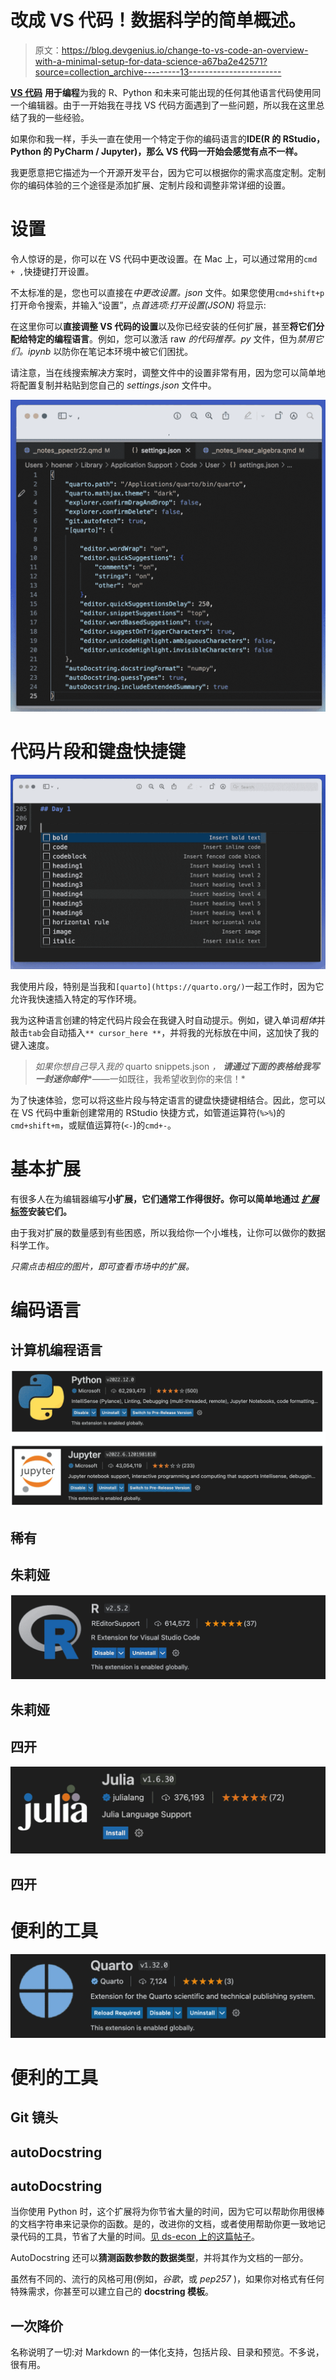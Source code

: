 # 改成 VS 代码！数据科学的简单概述。

> 原文：<https://blog.devgenius.io/change-to-vs-code-an-overview-with-a-minimal-setup-for-data-science-a67ba2e42571?source=collection_archive---------13----------------------->

[**VS 代码**](https://code.visualstudio.com/) **用于编程**为我的 R、Python 和未来可能出现的任何其他语言代码使用同一个编辑器。由于一开始我在寻找 VS 代码方面遇到了一些问题，所以我在这里总结了我的一些经验。

如果你和我一样，手头一直在使用一个特定于你的编码语言的**IDE(R 的 RStudio，Python 的 PyCharm / Jupyter)，那么 VS 代码一开始会感觉有点不一样。**

我更愿意把它描述为一个开源开发平台，因为它可以根据你的需求高度定制。定制你的编码体验的三个途径是添加扩展、定制片段和调整非常详细的设置。

# 设置

令人惊讶的是，你可以在 VS 代码中更改设置。在 Mac 上，可以通过常用的`cmd + ,`快捷键打开设置。

不太标准的是，您也可以直接在*中更改设置。json* 文件。如果您使用`cmd+shift+p`打开命令搜索，并输入“设置”，点*首选项:打开设置(JSON)* 将显示:

在这里你可以**直接调整 VS 代码的设置**以及你已经安装的任何扩展，甚至**将它们分配给特定的编程语言**。例如，您可以激活 raw *的代码推荐。py* 文件，但为*禁用它们。ipynb* 以防你在笔记本环境中被它们困扰。

请注意，当在线搜索解决方案时，调整文件中的设置非常有用，因为您可以简单地将配置复制并粘贴到您自己的 *settings.json* 文件中。

![](img/8eeb7139db1be2d160ccbd6b03dc50b6.png)

# 代码片段和键盘快捷键

![](img/4c47b6e301a869535a0dd98903ba0154.png)

我使用片段，特别是当我和`[quarto](https://quarto.org/)`一起工作时，因为它允许我快速插入特定的写作环境。

我为这种语言创建的特定代码片段会在我键入时自动提示。例如，键入单词*粗体*并敲击`tab`会自动插入`** cursor_here **`，并将我的光标放在中间，这加快了我的键入速度。

> *如果你想自己导入我的* quarto snippets.json *，* ***请通过下面的表格给我写一封迷你邮件****——一如既往，我希望收到你的来信！*

为了快速体验，您可以将这些片段与特定语言的键盘快捷键相结合。因此，您可以在 VS 代码中重新创建常用的 RStudio 快捷方式，如管道运算符(`%>%`)的`cmd+shift+m`，或赋值运算符(`<-`)的`cmd+-`。

# 基本扩展

有很多人在为编辑器编写**小扩展，它们通常工作得很好。你可以简单地通过 [*扩展*标签](https://code.visualstudio.com/docs/editor/extension-marketplace)安装它们。**

由于我对扩展的数量感到有些困惑，所以我给你一个小堆栈，让你可以做你的数据科学工作。

*只需点击相应的图片，即可查看市场中的扩展。*

# 编码语言

## 计算机编程语言

![](img/e3859526be0517ac4ff28f21273565cd.png)

## 稀有

## 朱莉娅

![](img/137f62e55e1e9dadd845831c16c5a4ae.png)

## 朱莉娅

## 四开

![](img/07feab9ca4edeca0020355dbda1c028e.png)

## 四开

# 便利的工具

![](img/91e0e080e574d23fa25beb760543cdea.png)

# 便利的工具

## Git 镜头

## autoDocstring

## autoDocstring

当你使用 Python 时，这个扩展将为你节省大量的时间，因为它可以帮助你用很棒的文档字符串来记录你的函数。是的，改进你的文档，或者使用帮助你更一致地记录代码的工具，节省了大量的时间。[见 ds-econ 上的这篇帖子](https://www.ds-econ.com/5-years-of-data-science/)。

AutoDocstring 还可以**猜测函数参数的数据类型**，并将其作为文档的一部分。

虽然有不同的、流行的风格可用(例如，*谷歌*，或 *pep257* )，如果你对格式有任何特殊需求，你甚至可以建立自己的 **docstring 模板**。

## 一次降价

名称说明了一切:对 Markdown 的一体化支持，包括片段、目录和预览。不多说，很有用。